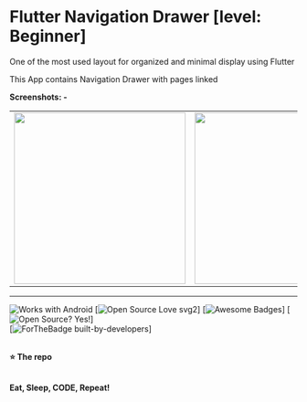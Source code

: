 # Flutter Navigation Drawer [level: Beginner]


One of the most used layout for organized and minimal display using Flutter

This App contains Navigation Drawer with pages linked



**Screenshots: -** <br>




<table>
  <tr>

<td><img src="https://i.ibb.co/2sVZSGZ/Screenshot-20200810-001218.png" width="300"></td>
<td><img src="https://i.ibb.co/GWrLktS/Screenshot-20200810-001210.png.png" width="300"></td>
<td><img src="https://i.ibb.co/VCdky6X/Screenshot-20200810-001242.png" width="300"></td>
<td><img src="https://i.ibb.co/XkFFTFC/Screenshot-20200810-001247.png" width="300"></td>
</tr>
</table>

-----------------------------------------------------------------

![Works with Android](https://img.shields.io/badge/Works_with-Android-green?style=flat-square)
[![Open Source Love svg2](https://badges.frapsoft.com/os/v2/open-source.svg?v=103)]
[![Awesome Badges](https://img.shields.io/badge/badges-awesome-green.svg)]
[![Open Source? Yes!](https://badgen.net/badge/Open%20Source%20%3F/Yes%21/blue?icon=github)] <br>
[![ForTheBadge built-by-developers](http://ForTheBadge.com/images/badges/built-by-developers.svg)]
<br>
<br>

**⭐ The repo**
<br>
<br>

**Eat, Sleep, CODE, Repeat!**
